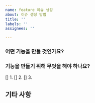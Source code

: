 ```yaml
---
name: feature 이슈 생성
about: 이슈 생성 방법
title: ''
labels: ''
assignees: ''

---
```


### 어떤 기능을 만들 것인가요?


### 기능을 만들기 위해 무엇을 해야 하나요?
[] 1.
[] 2.
[] 3.


## 기타 사항
